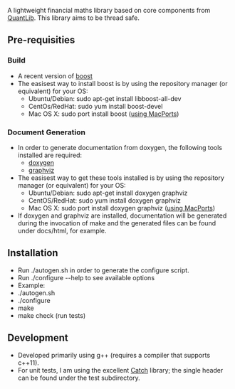 A lightweight financial maths library based on core components from [QuantLib](https://github.com/lballabio/QuantLib). This library aims to be thread safe.

## Pre-requisities
### Build
* A recent version of [boost](http://www.boost.org)
* The easisest way to install boost is by using the repository manager (or equivalent) for your OS:
  * Ubuntu/Debian: sudo apt-get install libboost-all-dev
  * CentOs/RedHat: sudo yum install boost-devel
  * Mac OS X: sudo port install boost ([using MacPorts](https://www.macports.org/))

### Document Generation
* In order to generate documentation from doxygen, the following tools installed are required:
  * [doxygen](www.doxygen.org)
  * [graphviz](http://www.graphviz.org)
* The easisest way to get these tools installed is by using the repository manager (or equivalent) for your OS:
  * Ubuntu/Debian: sudo apt-get install doxygen graphviz
  * CentOS/RedHat: sudo yum install doxygen graphviz
  * Mac OS X: sudo port install doxygen graphviz  ([using MacPorts](https://www.macports.org/))
* If doxygen and graphviz are installed, documentation will be generated during the invocation of make and the generated files can be found under docs/html, for example.

## Installation
* Run ./autogen.sh in order to generate the configure script.
* Run ./configure --help to see available options
* Example:
 * ./autogen.sh
 * ./configure
 * make
 * make check (run tests)

## Development
* Developed primarily using g++ (requires a compiler that supports c++11).
* For unit tests, I am using the excellent [Catch](https://github.com/philsquared/Catch) library; the single header can be found under the test subdirectory. 

